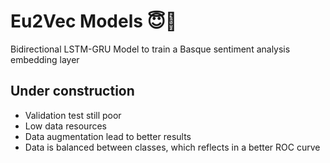 # Eu2Vec Models 😇🧠
Bidirectional LSTM-GRU Model to train a Basque sentiment analysis embedding layer

## Under construction
- Validation test still poor
- Low data resources
- Data augmentation lead to better results
- Data is balanced between classes, which reflects in a better ROC curve


